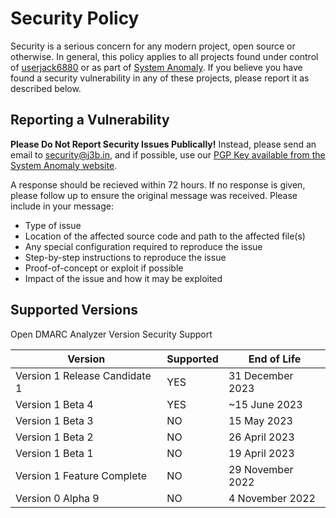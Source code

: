 # Security Policy

Security is a serious concern for any modern project, open source or otherwise. In general, this policy applies to all projects found under control of [userjack6880](https://github.com/userjack6880) or as part of [System Anomaly](https://systemanomaly.com). If you believe you have found a security vulnerability in any of these projects, please report it as described below.

## Reporting a Vulnerability

**Please Do Not Report Security Issues Publically!** Instead, please send an email to [security@j3b.in](mailto:security@j3b.in), and if possible, use our [PGP Key available from the System Anomaly website](https://systemanomaly.com/pgp/). 

A response should be recieved within 72 hours. If no response is given, please follow up to ensure the original message was received. Please include in your message:
- Type of issue
- Location of the affected source code and path to the affected file(s)
- Any special configuration required to reproduce the issue
- Step-by-step instructions to reproduce the issue
- Proof-of-concept or exploit if possible
- Impact of the issue and how it may be exploited

## Supported Versions

Open DMARC Analyzer Version Security Support

| Version                       | Supported | End of Life      |
| ----------------------------- | --------- | ---------------- |
| Version 1 Release Candidate 1 | YES       | 31 December 2023 |
| Version 1 Beta 4              | YES       | ~15 June 2023    |
| Version 1 Beta 3              | NO        | 15 May 2023      |
| Version 1 Beta 2              | NO        | 26 April 2023    |
| Version 1 Beta 1              | NO        | 19 April 2023    |
| Version 1 Feature Complete    | NO        | 29 November 2022 |
| Version 0 Alpha 9             | NO        | 4 November 2022  |

